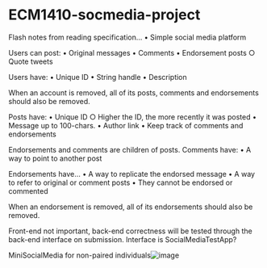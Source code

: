 # ECM1410-socmedia-project

Flash notes from reading specification…
	• Simple social media platform

Users can post:
	• Original messages
	• Comments
	• Endorsement posts
		○ Quote tweets

Users have:
	• Unique ID
	• String handle
	• Description

When an account is removed, all of its posts, comments and endorsements should also be removed.

Posts have:
	• Unique ID
		○ Higher the ID, the more recently it was posted
	• Message up to 100-chars.
	• Author link
	• Keep track of comments and endorsements

Endorsements and comments are children of posts.
Comments have:
	• A way to point to another post

Endorsements have…
	• A way to replicate the endorsed message 
	• A way to refer to original or comment posts
	• They cannot be endorsed or commented

When an endorsement is removed, all of its endorsements should also be removed.

Front-end not important, back-end correctness will be tested through the back-end interface on submission. Interface is SocialMediaTestApp?

MiniSocialMedia for non-paired individuals![image](https://user-images.githubusercontent.com/33805873/223468520-9a184feb-dceb-4c4a-9366-7d5bde695563.png)

